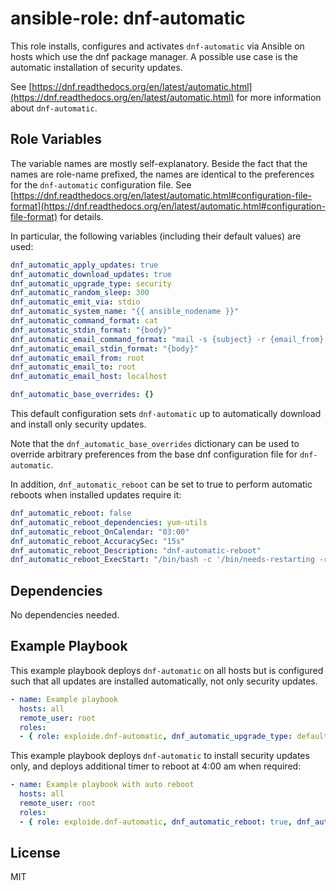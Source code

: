# ansible-role: dnf-automatic

This role installs, configures and activates `dnf-automatic` via Ansible on hosts which use the dnf package manager. A possible use case is the automatic installation of security updates.

See [https://dnf.readthedocs.org/en/latest/automatic.html](https://dnf.readthedocs.org/en/latest/automatic.html) for more information about `dnf-automatic`.


## Role Variables

The variable names are mostly self-explanatory. Beside the fact that the names are role-name prefixed, the names are identical to the preferences for the `dnf-automatic` configuration file. See [https://dnf.readthedocs.org/en/latest/automatic.html#configuration-file-format](https://dnf.readthedocs.org/en/latest/automatic.html#configuration-file-format) for details.

In particular, the following variables (including their default values) are used:

```yaml
dnf_automatic_apply_updates: true
dnf_automatic_download_updates: true
dnf_automatic_upgrade_type: security
dnf_automatic_random_sleep: 300
dnf_automatic_emit_via: stdio
dnf_automatic_system_name: "{{ ansible_nodename }}"
dnf_automatic_command_format: cat
dnf_automatic_stdin_format: "{body}"
dnf_automatic_email_command_format: "mail -s {subject} -r {email_from} {email_to}"
dnf_automatic_email_stdin_format: "{body}"
dnf_automatic_email_from: root
dnf_automatic_email_to: root
dnf_automatic_email_host: localhost

dnf_automatic_base_overrides: {}
```

This default configuration sets `dnf-automatic` up to automatically download and install only security updates.

Note that the `dnf_automatic_base_overrides` dictionary can be used to override arbitrary preferences from the base dnf configuration file for `dnf-automatic`.

In addition, `dnf_automatic_reboot` can be set to true to perform automatic reboots when installed updates require it:

```yaml
dnf_automatic_reboot: false
dnf_automatic_reboot_dependencies: yum-utils
dnf_automatic_reboot_OnCalendar: "03:00"
dnf_automatic_reboot_AccuracySec: "15s"
dnf_automatic_reboot_Description: "dnf-automatic-reboot"
dnf_automatic_reboot_ExecStart: "/bin/bash -c '/bin/needs-restarting -r || /sbin/reboot'"
```


## Dependencies

No dependencies needed.


## Example Playbook

This example playbook deploys `dnf-automatic` on all hosts but is configured such that all updates are installed automatically, not only security updates.

```yaml
- name: Example playbook
  hosts: all
  remote_user: root
  roles:
  - { role: exploide.dnf-automatic, dnf_automatic_upgrade_type: default }
```

This example playbook deploys `dnf-automatic` to install security updates only, and deploys additional timer to reboot at 4:00 am when required:

```yaml
- name: Example playbook with auto reboot
  hosts: all
  remote_user: root
  roles:
  - { role: exploide.dnf-automatic, dnf_automatic_reboot: true, dnf_automatic_reboot_time: "04:00" }
```


## License

MIT

